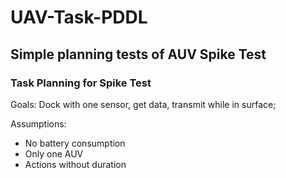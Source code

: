 # UAV-Task-PDDL
## Simple planning tests of AUV Spike Test

### Task Planning for Spike Test

Goals: Dock with one sensor, get data, transmit while in surface;

Assumptions:
- No battery consumption
- Only one AUV
- Actions without duration
